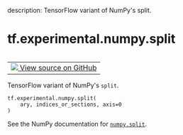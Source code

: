 description: TensorFlow variant of NumPy's split.

<div itemscope itemtype="http://developers.google.com/ReferenceObject">
<meta itemprop="name" content="tf.experimental.numpy.split" />
<meta itemprop="path" content="Stable" />
</div>

# tf.experimental.numpy.split

<!-- Insert buttons and diff -->

<table class="tfo-notebook-buttons tfo-api nocontent" align="left">
<td>
  <a target="_blank" href="https://github.com/tensorflow/tensorflow/blob/r2.4/tensorflow/python/ops/numpy_ops/np_array_ops.py#L1042-L1048">
    <img src="https://www.tensorflow.org/images/GitHub-Mark-32px.png" />
    View source on GitHub
  </a>
</td>
</table>



TensorFlow variant of NumPy's `split`.

<pre class="devsite-click-to-copy prettyprint lang-py tfo-signature-link">
<code>tf.experimental.numpy.split(
    ary, indices_or_sections, axis=0
)
</code></pre>



<!-- Placeholder for "Used in" -->

See the NumPy documentation for [`numpy.split`](https://numpy.org/doc/1.16/reference/generated/numpy.split.html).